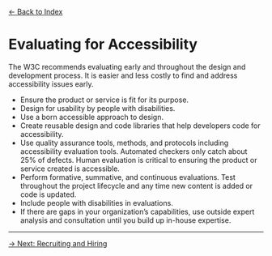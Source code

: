 [&larr; Back to Index](../index.md)

# Evaluating for Accessibility

The W3C recommends evaluating early and throughout the design and development process. It is easier and less costly to find and address accessibility issues early.

* Ensure the product or service is fit for its purpose.
* Design for usability by people with disabilities.
* Use a born accessible approach to design.
* Create reusable design and code libraries that help developers code for accessibility.
* Use quality assurance tools, methods, and protocols including accessibility evaluation tools. Automated checkers only catch about 25% of defects. Human evaluation is critical to ensuring the product or service created is accessible.
* Perform formative, summative, and continuous evaluations. Test throughout the project lifecycle and any time new content is added or code is updated.
* Include people with disabilities in evaluations.
* If there are gaps in your organization’s capabilities, use outside expert analysis and consultation until you build up in-house expertise.

--- 

[&rarr; Next: Recruiting and Hiring](7-recruiting-and-hiring.md)